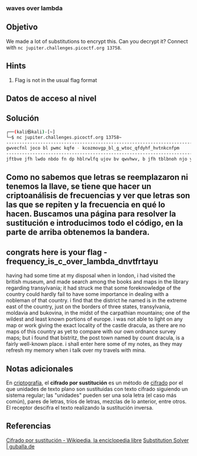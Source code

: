 ### waves over lambda
## Objetivo
We made a lot of substitutions to encrypt this. Can you decrypt it? Connect with `nc jupiter.challenges.picoctf.org 13758`.
## Hints
1. Flag is not in the usual flag format
## Datos de acceso al nivel
## Solución
```bash
┌──(kali㉿kali)-[~]
└─$ nc jupiter.challenges.picoctf.org 13758~  
-------------------------------------------------------------------------------
gwvecfnl joco bl pwmc kqfe - kcozmovgp_bl_g_wtoc_qfdyhf_hvtnkcnfpm
-------------------------------------------------------------------------------
jftbve jfh lwdo nbdo fn dp hblrwlfq ujov bv qwvhwv, b jfh tblbnoh njo ycbnblj dmlomd, fvh dfho lofcgj fdwve njo ywwal fvh dfrl bv njo qbycfcp coefchbve ncfvlpqtfvbf; bn jfh lncmga do njfn lwdo kwcoavwuqoheo wk njo gwmvncp gwmqh jfchqp kfbq nw jfto lwdo bdrwcnfvgo bv hofqbve ubnj f vwyqodfv wk njfn gwmvncp. b kbvh njfn njo hblncbgn jo vfdoh bl bv njo oxncodo ofln wk njo gwmvncp, smln wv njo ywchocl wk njcoo lnfnol, ncfvlpqtfvbf, dwqhftbf fvh ymawtbvf, bv njo dbhln wk njo gfcrfnjbfv dwmvnfbvl; wvo wk njo ubqholn fvh qofln avwuv rwcnbwvl wk omcwro. b ufl vwn fyqo nw qbejn wv fvp dfr wc uwca ebtbve njo oxfgn qwgfqbnp wk njo gflnqo hcfgmqf, fl njoco fco vw dfrl wk njbl gwmvncp fl pon nw gwdrfco ubnj wmc wuv wchvfvgo lmctop dfrl; ymn b kwmvh njfn yblncbni, njo rwln nwuv vfdoh yp gwmvn hcfgmqf, bl f kfbcqp uoqq-avwuv rqfgo. b ljfqq ovnoc joco lwdo wk dp vwnol, fl njop dfp cokcolj dp dodwcp ujov b nfqa wtoc dp ncftoql ubnj dbvf.

```
Como no sabemos que letras se reemplazaron ni tenemos la llave, se tiene que hacer un criptoanálisis de frecuencias y ver que letras son las que se repiten y la frecuencia en qué lo hacen.
Buscamos una página para resolver la sustitución e introducimos todo el código, en la parte de arriba obtenemos la bandera.
-------------------------------------------------------------------------------
congrats here is your flag - frequency_is_c_over_lambda_dnvtfrtayu
-------------------------------------------------------------------------------
having had some time at my disposal when in london, i had visited the british museum, and made search among the books and maps in the library regarding transylvania; it had struck me that some foreknowledge of the country could hardly fail to have some importance in dealing with a nobleman of that country. i find that the district he named is in the extreme east of the country, just on the borders of three states, transylvania, moldavia and bukovina, in the midst of the carpathian mountains; one of the wildest and least known portions of europe. i was not able to light on any map or work giving the exact locality of the castle dracula, as there are no maps of this country as yet to compare with our own ordnance survey maps; but i found that bistritz, the post town named by count dracula, is a fairly well-known place. i shall enter here some of my notes, as they may refresh my memory when i talk over my travels with mina.
## Notas adicionales
En [criptografía](https://es.wikipedia.org/wiki/Criptograf%C3%ADa "Criptografía"), el **cifrado por sustitución** es un método de [cifrado](https://es.wikipedia.org/wiki/Cifrado_(criptograf%C3%ADa) "Cifrado (criptografía)") por el que unidades de texto plano son sustituidas con texto cifrado siguiendo un sistema regular; las "unidades" pueden ser una sola letra (el caso más común), pares de letras, tríos de letras, mezclas de lo anterior, entre otros. El receptor descifra el texto realizando la sustitución inversa.
## Referencias
[Cifrado por sustitución - Wikipedia, la enciclopedia libre](https://es.wikipedia.org/wiki/Cifrado_por_sustituci%C3%B3n)
[Substitution Solver | guballa.de](https://www.guballa.de/substitution-solver)